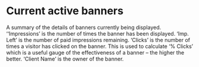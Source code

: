 # Current active banners

A summary of the details of banners currently being displayed. ‘‘Impressions’ is the number of times the banner has been displayed. ‘Imp. Left’ is the number of paid impressions remaining. ‘Clicks’ is the number of times a visitor has clicked on the banner. This is used to calculate ‘% Clicks’ which is a useful gauge of the effectiveness of a banner – the higher the better. ‘Client Name’ is the owner of the banner.


